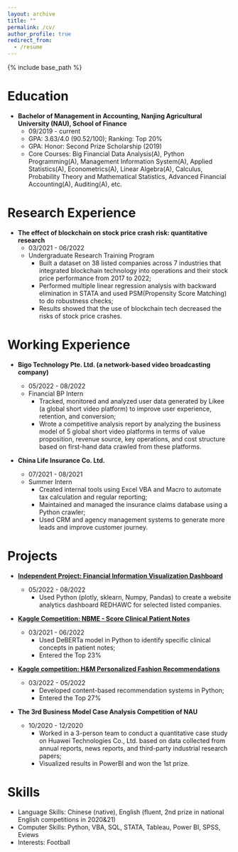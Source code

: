 ```yaml
---
layout: archive
title: ""
permalink: /cv/
author_profile: true
redirect_from:
  - /resume
---
```


{% include base_path %}

Education
======
* **Bachelor of Management in Accounting, Nanjing Agricultural University (NAU), School of Finance**  
  * 09/2019 - current
  * GPA: 3.63/4.0 (90.52/100); Ranking: Top 20%
  * GPA: Honor: Second Prize Scholarship (2019)
  * Core Courses: Big Financial Data Analysis(A), Python Programming(A), Management Information System(A), Applied Statistics(A), Econometrics(A), Linear Algebra(A), Calculus, Probability Theory and Mathematical Statistics, Advanced Financial Accounting(A), Auditing(A), etc.


Research Experience
======
* **The effect of blockchain on stock price crash risk: quantitative research**  
  * 03/2021 - 06/2022
  * Undergraduate Research Training Program
    * Built a dataset on 38 listed companies across 7 industries that integrated blockchain technology into operations and their stock price performance from 2017 to 2022;
    * Performed multiple linear regression analysis with backward elimination in STATA and used PSM(Propensity Score Matching) to do robustness checks;
    * Results showed that the use of blockchain tech decreased the risks of stock price crashes.


Working Experience
======
* **Bigo Technology Pte. Ltd. (a network-based video broadcasting company)**  
  * 05/2022 - 08/2022
  * Financial BP Intern
    * Tracked, monitored and analyzed user data generated by Likee (a global short video platform) to improve user experience, retention, and conversion;
    * Wrote a competitive analysis report by analyzing the business model of 5 global short video platforms in terms of value proposition, revenue source, key operations, and cost structure based on first-hand data crawled from these platforms.
  
* **China Life Insurance Co. Ltd.**  
  * 07/2021 - 08/2021
  * Summer Intern 
    * Created internal tools using Excel VBA and Macro to automate tax calculation and regular reporting;
    * Maintained and managed the insurance claims database using a Python crawler;
    * Used CRM and agency management systems to generate more leads and improve customer journey.


Projects
======
* **[Independent Project: Financial Information Visualization Dashboard](https://redhawc.github.io/Projects/project1)**  
  * 05/2022 - 08/2022
    * Used Python (plotly, sklearn, Numpy, Pandas) to create a website analytics dashboard REDHAWC for selected listed companies.


* **[Kaggle Competition: NBME - Score Clinical Patient Notes](https://redhawc.github.io/Projects/project2)**  
  * 03/2021 - 06/2022
    * Used DeBERTa model in Python to identify specific clinical concepts in patient notes;
    * Entered the Top 23%

* **[Kaggle competition: H&M Personalized Fashion Recommendations](https://redhawc.github.io/Projects/project3)**  
  * 03/2022 - 05/2022
    * Developed content-based recommendation systems in Python;
    * Entered the Top 27%

* **The 3rd Business Model Case Analysis Competition of NAU**  
  * 10/2020 - 12/2020
    * Worked in a 3-person team to conduct a quantitative case study on Huawei Technologies Co., Ltd. based on data collected from annual reports, news reports, and third-party industrial research papers;
    * Visualized results in PowerBI and won the 1st prize.


Skills
======
* Language Skills: Chinese (native), English (fluent, 2nd prize in national English competitions in 2020&21)
* Computer Skills: Python, VBA, SQL, STATA, Tableau, Power BI, SPSS, Eviews
* Interests: Football

